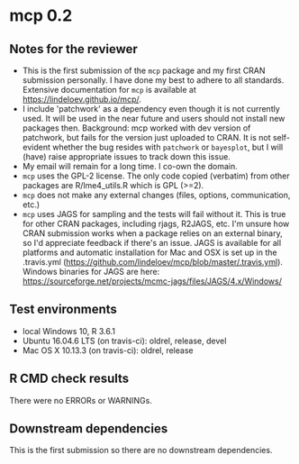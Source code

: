 
# mcp 0.2

## Notes for the reviewer
* This is the first submission of the `mcp` package and my first CRAN submission personally. I have done my best to adhere to all standards. Extensive documentation for `mcp` is available at https://lindeloev.github.io/mcp/.
* I include 'patchwork' as a dependency even though it is not currently used. It will be used in the near future and users should not install new packages then. Background: mcp worked with dev version of patchwork, but fails for the version just uploaded to CRAN. It is not self-evident whether the bug resides with `patchwork` or `bayesplot`, but I will (have) raise appropriate issues to track down this issue.
* My email will remain for a long time. I co-own the domain.
* `mcp` uses the GPL-2 license. The only code copied (verbatim) from other packages are R/lme4_utils.R which is GPL (>=2).
* `mcp` does not make any external changes (files, options, communication, etc.)
* `mcp` uses JAGS for sampling and the tests will fail without it. This is true for other CRAN packages, including rjags, R2JAGS, etc. I'm unsure how CRAN submission works when a package relies on an external binary, so I'd appreciate feedback if there's an issue. JAGS is available for all platforms and automatic installation for Mac and OSX is set up in the .travis.yml (https://github.com/lindeloev/mcp/blob/master/.travis.yml). Windows binaries for JAGS are here: https://sourceforge.net/projects/mcmc-jags/files/JAGS/4.x/Windows/

## Test environments
* local Windows 10, R 3.6.1
* Ubuntu 16.04.6 LTS (on travis-ci): oldrel, release, devel
* Mac OS X 10.13.3 (on travis-ci): oldrel, release

## R CMD check results
There were no ERRORs or WARNINGs.

## Downstream dependencies
This is the first submission so there are no downstream dependencies.
